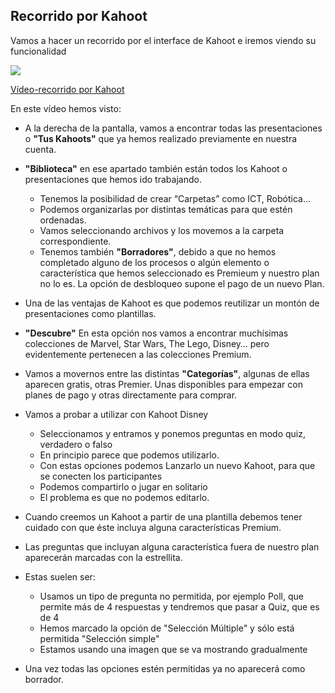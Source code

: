 ## Recorrido por Kahoot

Vamos a hacer un recorrido por el interface de Kahoot e iremos viendo su funcionalidad

[![](portadaN-4.1.kahoot-recorrido.png)](https://youtu.be/Hk7z49-8xaE)

[Vídeo-recorrido por Kahoot](https://drive.google.com/file/d/1-0HsZlbZ4NTbvpu-GP3BwT5Lb-1mxOaw/view?usp=drive_link)

En este vídeo hemos visto:

* A la derecha de la pantalla, vamos a encontrar todas las presentaciones o **"Tus Kahoots"** que ya hemos realizado previamente en nuestra cuenta.
* **"Biblioteca"** en ese apartado también están todos los Kahoot o presentaciones que hemos ido trabajando.
    -  Tenemos la posibilidad de crear “Carpetas” como ICT, Robótica…
    - Podemos organizarlas por distintas temáticas para que estén ordenadas. 
    - Vamos seleccionando archivos y los movemos a la carpeta correspondiente.
    - Tenemos también **"Borradores"**, debido a que no hemos completado alguno de los procesos o algún elemento o característica que hemos seleccionado es Premieum y nuestro plan no lo es. La opción de desbloqueo supone el pago de un nuevo Plan.

* Una de las ventajas de Kahoot es que podemos reutilizar un montón de presentaciones como plantillas.
* **"Descubre"** En esta opción  nos vamos a encontrar muchísimas colecciones de Marvel, Star Wars, The Lego, Disney… pero evidentemente pertenecen a las colecciones Premium.
* Vamos a movernos entre las distintas **"Categorías"**, algunas de ellas aparecen gratis, otras Premier. Unas disponibles para empezar con planes de pago y otras directamente para comprar.
* Vamos a probar a utilizar con Kahoot Disney

    - Seleccionamos y entramos y ponemos preguntas en modo quiz, verdadero o falso
    - En principio parece que podemos utilizarlo.
    - Con estas opciones podemos Lanzarlo un nuevo Kahoot, para que se conecten los participantes
    - Podemos compartirlo o jugar en solitario
    - El problema es que no podemos editarlo.
* Cuando creemos un Kahoot a partir de una plantilla debemos tener cuidado con que éste incluya alguna características Premium.
* Las preguntas que incluyan alguna característica fuera de nuestro plan aparecerán marcadas con la estrellita.
* Estas suelen ser:
    * Usamos un tipo de pregunta no permitida, por ejemplo Poll, que permite más de 4 respuestas y tendremos que pasar a Quiz, que es de 4
    * Hemos marcado la opción de "Selección Múltiple" y sólo está permitida "Selección simple"
    * Estamos usando una imagen que se va mostrando gradualmente
* Una vez todas las opciones estén permitidas ya no aparecerá como borrador.
